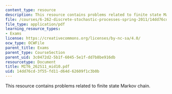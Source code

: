 ```yaml
---
content_type: resource
description: This resource contains problems related to finite state Markov chain.
file: /courses/6-262-discrete-stochastic-processes-spring-2011/14dd76cd3f55fd11d64d62609f1c3b0b_MIT6_262S11_mid10.pdf
file_type: application/pdf
learning_resource_types:
- Exams
license: https://creativecommons.org/licenses/by-nc-sa/4.0/
ocw_type: OCWFile
parent_title: Exams
parent_type: CourseSection
parent_uid: 3c0472d2-5b1f-6045-5e1f-dd7b8be916db
resourcetype: Document
title: MIT6_262S11_mid10.pdf
uid: 14dd76cd-3f55-fd11-d64d-62609f1c3b0b
---
```

This resource contains problems related to finite state Markov chain.